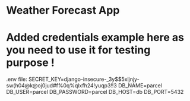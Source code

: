 # Weather Forecast App
# Added credentials example here as you need to use it for testing purpose !
.env file:
  SECRET_KEY=django-insecure-_3y$$5xljnjy-sw(h04@k@oj0jud#f%0q%qlxfh24!yuqp3!!3
  DB_NAME=parcel
  DB_USER=parcel
  DB_PASSWORD=parcel
  DB_HOST=db
  DB_PORT=5432
